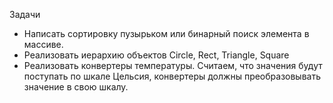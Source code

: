 Задачи

- Написать сортировку пузырьком или бинарный поиск элемента в массиве.
- Реализовать иерархию объектов Circle, Rect, Triangle, Square
- Реализовать конвертеры температуры. Считаем, что значения будут поступать по шкале Цельсия, конвертеры должны преобразовывать значение в свою шкалу.

